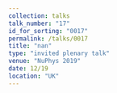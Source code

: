 ```yaml
---
collection: talks
talk_number: "17"
id_for_sorting: "0017"
permalink: /talks/0017
title: "nan" 
type: "invited plenary talk"
venue: "NuPhys 2019"
date: 12/19
location: "UK"
---
```

